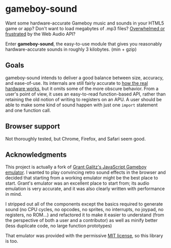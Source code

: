 gameboy-sound
=============

Want some hardware-accurate Gameboy music and sounds in your HTML5 game or app? Don't want to load megabytes of .mp3 files? [Overwhelmed or frustrated](https://blog.mecheye.net/2017/09/i-dont-know-who-the-web-audio-api-is-designed-for/) by the Web Audio API?

Enter **gameboy-sound**, the easy-to-use module that gives you reasonably hardware-accurate sounds in roughly 3 kilobytes. (min + gzip)


Goals
-----

gameboy-sound intends to deliver a good balance between size, accuracy, and ease-of-use. Its internals are still fairly accurate to [how the real hardware works](http://gbdev.gg8.se/wiki/articles/Gameboy_sound_hardware), but it omits some of the more obscure behavior. From a user's point of view, it uses an easy-to-read function-based API, rather than retaining the old notion of writing to registers on an APU. A user should be able to make some kind of sound happen with just one `import` statement and one function call.


Browser support
---------------

Not thoroughly tested, but Chrome, Firefox, and Safari seem good.


Acknowledgments
---------------

This project is actually a fork of [Grant Galitz's JavaScript Gameboy emulator](https://github.com/taisel/GameBoy-Online). I wanted to play convincing retro sound effects in the browser and decided that starting from a working emulator might be the best place to start. Grant's emulator was an excellent place to start from; its audio emulation is very accurate, and it was also clearly written with performance in mind.

I stripped out all of the components except the basics required to generate sound (no CPU cycles, no opcodes, no sprites, no interrupts, no joypad, no registers, no ROM...) and refactored it to make it easier to understand (from the perspective of both a user and a contributor) as well as minify better (less duplicate code, no large function prototypes)

That emulator was provided with the permissive [MIT license](/LICENSE), so this library is too.
